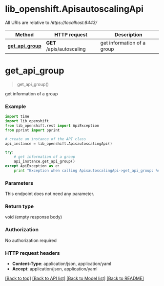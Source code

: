 # lib_openshift.ApisautoscalingApi

All URIs are relative to *https://localhost:8443/*

Method | HTTP request | Description
------------- | ------------- | -------------
[**get_api_group**](ApisautoscalingApi.md#get_api_group) | **GET** /apis/autoscaling | get information of a group


# **get_api_group**
> get_api_group()

get information of a group

### Example 
```python
import time
import lib_openshift
from lib_openshift.rest import ApiException
from pprint import pprint

# create an instance of the API class
api_instance = lib_openshift.ApisautoscalingApi()

try: 
    # get information of a group
    api_instance.get_api_group()
except ApiException as e:
    print "Exception when calling ApisautoscalingApi->get_api_group: %s\n" % e
```

### Parameters
This endpoint does not need any parameter.

### Return type

void (empty response body)

### Authorization

No authorization required

### HTTP request headers

 - **Content-Type**: application/json, application/yaml
 - **Accept**: application/json, application/yaml

[[Back to top]](#) [[Back to API list]](../README.md#documentation-for-api-endpoints) [[Back to Model list]](../README.md#documentation-for-models) [[Back to README]](../README.md)

